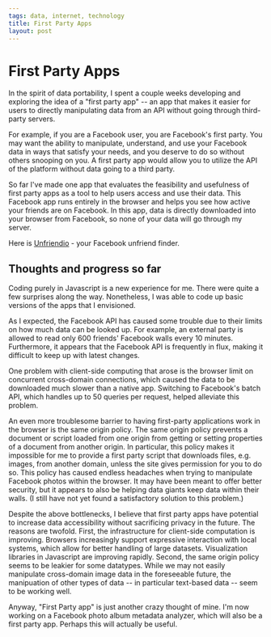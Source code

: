 ```yaml
--- 
tags: data, internet, technology
title: First Party Apps
layout: post
---
```


# First Party Apps

In the spirit of data portability, I spent a couple weeks developing and exploring the idea of a "first party app" -- an app that makes it easier for users to directly manipulating data from an API without going through third-party servers. 

For example, if you are a Facebook user, you are Facebook's first party. You may want the ability to manipulate, understand, and use your Facebook data in ways that satisfy your needs, and you deserve to do so without others snooping on you. A first party app would allow you to utilize the API of the platform without data going to a third party.

So far I've made one app that evaluates the feasibility and usefulness of first party apps as a tool to help users access and use their data. This Facebook app runs entirely in the browser and helps you see how active your friends are on Facebook. In this app, data is directly downloaded into your browser from Facebook, so none of your data will go through my server.

Here is [Unfriendio](http://scratch.mbwong.com/unfriendio.html) - your Facebook unfriend finder. 

## Thoughts and progress so far

Coding purely in Javascript is a new experience for me. There were quite a few surprises along the way. Nonetheless, I was able to code up basic versions of the apps that I envisioned.

As I expected, the Facebook API has caused some trouble due to their limits on how much data can be looked up. For example, an external party is allowed to read only 600 friends' Facebook walls every 10 minutes. Furthermore, it appears that the Facebook API is frequently in flux, making it difficult to keep up with latest changes.

One problem with client-side computing that arose is the browser limit on concurrent cross-domain connections, which caused the data to be downloaded much slower than a native app. Switching to Facebook's batch API, which handles up to 50 queries per request, helped alleviate this problem.

An even more troublesome barrier to having first-party applications work in the browser is the same origin policy. The same origin policy prevents a document or script loaded from one origin from getting or setting properties of a document from another origin. In particular, this policy makes it impossible for me to provide a first party script that downloads files, e.g. images, from another domain, unless the site gives permission for you to do so. This policy has caused endless headaches when trying to manipulate Facebook photos within the browser. It may have been meant to offer better security, but it appears to also be helping data giants keep data within their walls. (I still have not yet found a satisfactory solution to this problem.)

Despite the above bottlenecks, I believe that first party apps have potential to increase data accessibility without sacrificing privacy in the future. The reasons are twofold. First, the infrastructure for client-side computation is improving. Browsers increasingly support expressive interaction with local systems, which allow for better handling of large datasets. Visualization libraries in Javascript are improving rapidly. Second, the same origin policy seems to be leakier for some datatypes. While we may not easily manipulate cross-domain image data in the foreseeable future, the manipuation of other types of data -- in particular text-based data -- seem to be working well. 

Anyway, "First Party app" is just another crazy thought of mine. I'm now working on a Facebook photo album metadata analyzer, which will also be a first party app. Perhaps this will actually be useful. 


